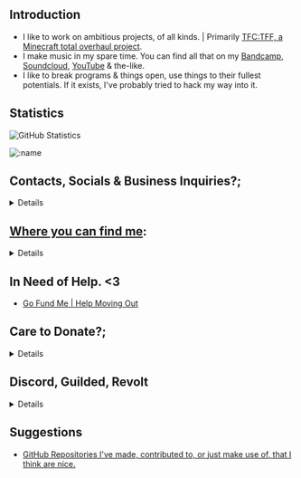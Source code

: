 

## Introduction
- I like to work on ambitious projects, of all kinds. | Primarily [TFC:TFF, a Minecraft total overhaul project](https://github.com/TerraFirmaCraft-The-Final-Frontier).
- I make music in my spare time. You can find all that on my [Bandcamp](https://lylythii.bandcamp.com), [Soundcloud](https://soundcloud.com/lylythii), [YouTube](https://youtube.com/@Lylythii) & the-like.
- I like to break programs & things open, use things to their fullest potentials. If it exists, I've probably tried to hack my way into it.

## Statistics
![GitHub Statistics](https://github-readme-stats.vercel.app/api?username=lylythii&theme=midnight-purple&show_icons=true)

![:name](https://count.getloli.com/get/@Lylythii)

## Contacts, Socials & Business Inquiries?;
<details>

- Are you trying to reach me for something?
- Looking to collaborate on something?
- Think something might concern me & needs my attention?
- Are you looking to just hang out & chat?

### There's several ways you can reach me!;
- The quickest method of reaching out to me is via the social platform Discord.
My username is **[Lylythii#0001](https://discord.gg/vKs4rTqG)** if you need to add me.
- You can also [join me on my Discord server!](https://discord.gg/xsbNuYXBd5)
I share all kinds of things in there.
I talk about the projects I'm working on, & share updates to those projects when necessary.
I discuss music I'm making, & hobbies of mine.
You can catch announcements for different live-streams & events too!

</details>

## [Where you can find me](https://lylythii.github.io/#:~:text=Profiles%20%7C%20Socials%20%7C%20Media%20%7C%20Streaming):
<details>

- [Carrd // Lylythii](https://lylythii.carrd.co)
- [GitHub IO // Lylythii](https://lylythii.github.io)
- [GitHub // Lylythii](https://github.com/Lylythii)
- [Archive.org // Lylythii](https://archive.org/details/@lylythii)
- [Stack Overflow // Lylythii](https://stackoverflow.com/users/16361766/lylythii)
- [CurseForge // Lily](https://www.curseforge.com/members/lily) (Currently broken due to a username exploit on CurseForge. 🤫)
- [CurseForge // Lily/Projects](https://www.curseforge.com/members/lilu/projects) (Mods should be viewable here for now.)
- [Modrinth // Lylythii](https://www.modrinth.com/user/lylythii)

</details>

## In Need of Help. <3
- [Go Fund Me | Help Moving Out](https://gofund.me/fd5308a8)

## Care to Donate?;
<details>

- [Patreon // Lylythii](https://www.patreon.com/Lylythii)
- [Ko-FI // Lylythii](https://ko-fi.com/lylythii)
- [Buy Me A Coffee // Lylythii](https://www.buymeacoffee.com/lylythii)
- [PayPal // Lylythii](https://paypal.me/lylythii)
- [Throne // Lylythii](https://jointhrone.com/u/lylythii)

</details>

## Discord, Guilded, Revolt
<details>

[![Discord](https://discordapp.com/api/guilds/872021270135439381/widget.png?style=banner2)](https://discord.gg/lylythii)

[![Join Discord](https://raw.githubusercontent.com/Lylythii/lylythii.github.io/main/images/button/discord.png)](https://discord.gg/lylythii)
[![Join Guilded](https://github.com/Lylythii/lylythii.github.io/blob/main/images/button/guilded.png)](https://www.guilded.gg/Lylythii)
[![Join Revolt](https://raw.githubusercontent.com/Lylythii/lylythii.github.io/main/images/button/revolt.png)](https://rvlt.gg/mhm948gx)
[![Join TFC:Network Discord](https://raw.githubusercontent.com/Lylythii/lylythii.github.io/main/images/button/tfc_network.png)](https://discord.gg/mTnrBmGMg9)
[![Join TFC:TFF Discord](https://raw.githubusercontent.com/Lylythii/lylythii.github.io/main/images/button/tff.png)](https://discord.gg/EeGWgbwwrJ)

</details>

## Suggestions
- [GitHub Repositories I've made, contributed to, or just make use of, that I think are nice.](https://github.com/stars/Lylythii/lists/suggested)
